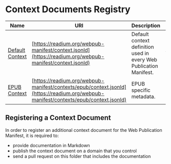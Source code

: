 # Context Documents Registry

| Name  | URI | Description | Required? |
| ---- | ----------- | ------------- | --------- |
[Default Context](default/) | [https://readium.org/webpub-manifest/context.jsonld](https://readium.org/webpub-manifest/context.jsonld) | Default context definition used in every Web Publication Manifest. | Yes |
[EPUB Context](epub/) | [https://readium.org/webpub-manifest/contexts/epub/context.jsonld](https://readium.org/webpub-manifest/contexts/epub/context.jsonld)  | EPUB specific metadata. | No |


## Registering a Context Document

In order to register an additional context document for the Web Publication Manifest, it is required to:

- provide documentation in Markdown
- publish the context document on a domain that you control
- send a pull request on this folder that includes the documentation
